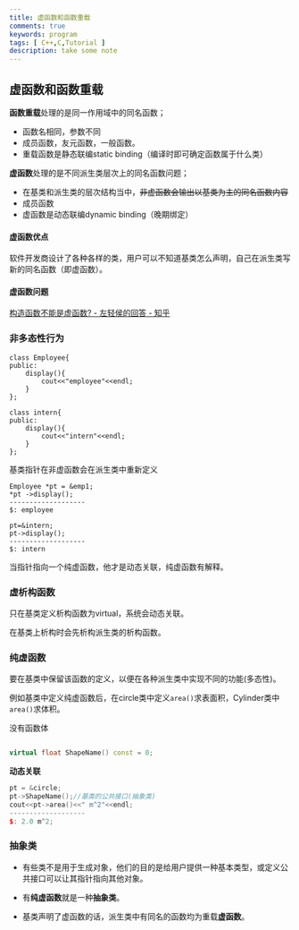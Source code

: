 ```yaml
---
title: 虚函数和函数重载
comments: true
keywords: program
tags: [ C++,C,Tutorial ]
description: take some note
---
```

## 虚函数和函数重载



**函数重载**处理的是同一作用域中的同名函数；

- 函数名相同，参数不同
- 成员函数，友元函数，一般函数。
- 重载函数是静态联编static binding（编译时即可确定函数属于什么类）



**虚函数**处理的是不同派生类层次上的同名函数问题；

- 在基类和派生类的层次结构当中，~~非虚函数会输出以基类为主的同名函数内容~~
- 成员函数
- 虚函数是动态联编dynamic binding（晚期绑定）



#### 虚函数优点

软件开发商设计了各种各样的类，用户可以不知道基类怎么声明，自己在派生类写新的同名函数（即虚函数）。



#### 虚函数问题

[构造函数不能是虚函数? - 左轻侯的回答 - 知乎](https://www.zhihu.com/question/35632207/answer/63936329)







### 非多态性行为

```
class Employee{
public:
	display(){
		cout<<"employee"<<endl;
	}
};

class intern{
public:
	display(){
		cout<<"intern"<<endl;
	}
};
```

基类指针在非虚函数会在派生类中重新定义

```
Employee *pt = &emp1;
*pt ->display();
-------------------
$: employee
```

```
pt=&intern;
pt->display();
-------------------
$: intern
```

当指针指向一个纯虚函数，他才是动态关联，纯虚函数有解释。







### 虚析构函数

只在基类定义析构函数为virtual，系统会动态关联。

在基类上析构时会先析构派生类的析构函数。



### 纯虚函数

要在基类中保留该函数的定义，以便在各种派生类中实现不同的功能(多态性)。

例如基类中定义纯虚函数后，在circle类中定义`area()`求表面积，Cylinder类中`area()`求体积。

没有函数体

```c++

virtual float ShapeName() const = 0;
```



**动态关联**

```c++
pt = &circle;
pt->ShapeName();//基类的公共接口(抽象类)
cout<<pt->area()<<" m^2"<<endl;
-------------------
$: 2.0 m^2;
```





### 抽象类

- 有些类不是用于生成对象，他们的目的是给用户提供一种基本类型，或定义公共接口可以让其指针指向其他对象。

- 有**纯虚函数**就是一种**抽象类**。

- 基类声明了虚函数的话，派生类中有同名的函数均为重载**虚函数**。





